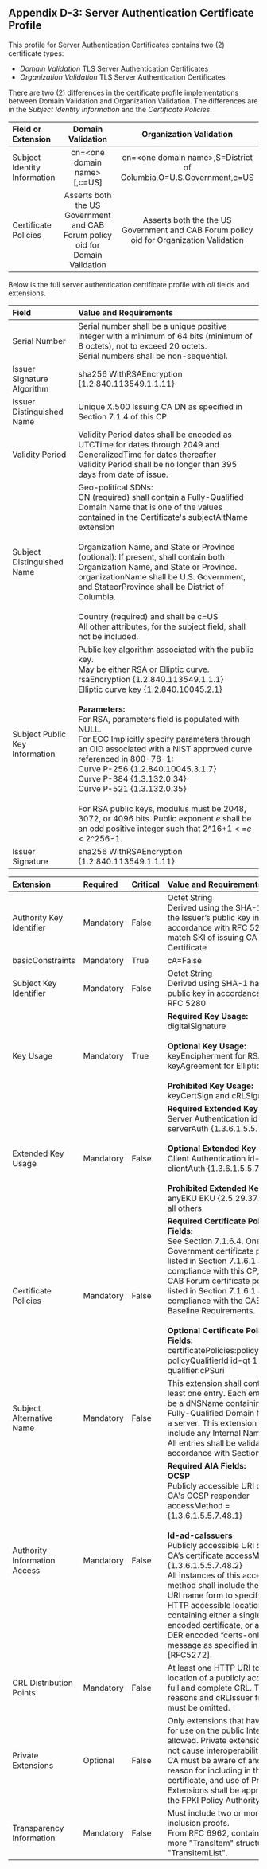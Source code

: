 ## Appendix D-3: Server Authentication Certificate Profile

This profile for Server Authentication Certificates contains two (2) certificate types:

- _Domain Validation_ TLS Server Authentication Certificates
- _Organization Validation_ TLS Server Authentication Certificates

There are two (2) differences in the certificate profile implementations between Domain Validation and Organization Validation. The differences are in the _Subject Identity Information_ and the _Certificate Policies_.

| **Field or Extension** | **Domain Validation** | **Organization Validation**  |
| :-------- | :---: | :---: |
| Subject Identity Information  | cn=\<one domain name>[,c=US] | cn=\<one domain name>,S=District of Columbia,O=U.S.Government,c=US |
| Certificate Policies   | Asserts both the US Government and CAB Forum policy oid for Domain Validation      | Asserts both the the US Government and CAB Forum policy oid for Organization Validation  |

Below is the full server authentication certificate profile with _all_ fields and extensions.

| **Field** | **Value and Requirements** |
| :-------- | :------ |
| Serial Number   |  Serial number shall be a unique positive integer with a minimum of 64 bits (minimum of 8 octets), not to exceed 20 octets. <br> Serial numbers shall be non-sequential. |
| Issuer Signature Algorithm   |  sha256 WithRSAEncryption {1.2.840.113549.1.1.11}  |
| Issuer Distinguished Name   |  Unique X.500 Issuing CA DN as specified in Section 7.1.4 of this CP |
| Validity Period   | Validity Period dates shall be encoded as UTCTime for dates through 2049 and GeneralizedTime for dates thereafter <br> Validity Period shall be no longer than 395 days from date of issue. |
| Subject Distinguished Name   | Geo-political SDNs:<br> CN (required) shall contain a Fully-Qualified Domain Name that is one of the values contained in the Certificate's subjectAltName extension <br><br> Organization Name, and State or Province (optional): If present, shall contain both Organization Name, and State or Province.  organizationName shall be U.S. Government, and StateorProvince shall be District of Columbia. <br><br>Country (required) and shall be c=US <br>All other attributes, for the subject field, shall not be included. |
| Subject Public Key Information   | Public key algorithm associated with the public key.<br>May be either RSA or Elliptic curve.<br>rsaEncryption {1.2.840.113549.1.1.1}<br> Elliptic curve key {1.2.840.10045.2.1}<br><br>**Parameters:**<br>For RSA, parameters field is populated with NULL.<br>For ECC Implicitly specify parameters through an OID associated with a NIST approved curve referenced in 800-78-1:<br>Curve P-256  {1.2.840.10045.3.1.7} <br>Curve P-384 {1.3.132.0.34} <br>Curve P-521 {1.3.132.0.35}<br><br>For RSA public keys, modulus must be 2048, 3072, or 4096 bits.  Public exponent _e_ shall be an odd positive integer such that 2^16+1 < =_e_ < 2^256-1. |
| Issuer Signature   |  sha256 WithRSAEncryption {1.2.840.113549.1.1.11}    |

| **Extension** |  **Required**   | **Critical** | **Value and Requirements** |
| :-------- | :----------------|:----------------|:----------------|
| Authority Key Identifier  | Mandatory | False |  Octet String<br>Derived using the SHA-1 hash of the Issuer’s public key in accordance with RFC 5280.  Must match SKI of issuing CA Certificate|
| basicConstraints   | Mandatory | True | cA=False |
| Subject Key Identifier   | Mandatory | False |  Octet String <br> Derived using SHA-1 hash of the public key in accordance with RFC 5280 |
| Key Usage   | Mandatory | True | **Required Key Usage:** <br> digitalSignature <br><br> **Optional Key Usage:** <br> keyEncipherment for RSA Keys <br> keyAgreement for Elliptic Curve <br><br>**Prohibited Key Usage:** <br> keyCertSign and cRLSign |
| Extended Key Usage   | Mandatory | False | **Required Extended Key Usage:** <br> Server Authentication id-kp-serverAuth {1.3.6.1.5.5.7.3.1} <br><br> **Optional Extended Key Usage:** <br> Client Authentication id-kp-clientAuth {1.3.6.1.5.5.7.3.2} <br> <br>**Prohibited Extended Key Usage:** <br> anyEKU EKU {2.5.29.37.0} <br> all others |
| Certificate Policies   |  Mandatory  | False | **Required Certificate Policy Fields:** <br>See Section 7.1.6.4. One US Government certificate policy OID listed in Section 7.1.6.1 asserting compliance with this CP, and one CAB Forum certificate policy OID listed in Section 7.1.6.1 asserting compliance with the CAB Forum Baseline Requirements.  <br><br>**Optional Certificate Policy Fields:** <br> certificatePolicies:policyQualifiers <br> policyQualifierId   id-qt 1 <br> qualifier:cPSuri |
| Subject Alternative Name   | Mandatory | False  | This extension shall contain at least one entry. Each entry shall be a dNSName containing the Fully-Qualified Domain Name of a server. This extension shall not include any Internal Name values. <br> All entries shall be validated in accordance with Section 3.2.2.4. |
| Authority Information Access   | Mandatory | False | **Required AIA Fields:** <br> **OCSP** <br> Publicly accessible URI of Issuing CA's OCSP responder accessMethod = {1.3.6.1.5.5.7.48.1} <br><br> **Id-ad-caIssuers** <br> Publicly accessible URI of Issuing CA’s certificate accessMethod = {1.3.6.1.5.5.7.48.2} <br> All instances of this access method shall include the HTTP URI name form to specify an HTTP accessible location containing either a single DER encoded certificate, or a BER or DER encoded “certs-only” CMS message as specified in [RFC5272]. |
| CRL Distribution Points   | Mandatory | False | At least one HTTP URI to the location of a publicly accessible, full and complete CRL. The reasons and cRLIssuer fields must be omitted.  |
| Private Extensions        | Optional | False | Only extensions that have context for use on the public Internet are allowed.  Private extensions must not cause interoperability issues.  CA must be aware of and defend reason for including in the certificate, and use of Private Extensions shall be approved by the FPKI Policy Authority. |
| Transparency Information  | Mandatory | False | Must include two or more SCTs or inclusion proofs. <br> From RFC 6962, contains one or more "TransItem" structures in a "TransItemList".|
